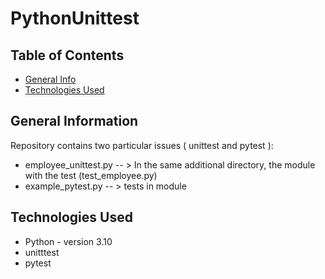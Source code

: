 # PythonUnittest


## Table of Contents
* [General Info](#general-information)
* [Technologies Used](#technologies-used)

<!-- * [License](#license) -->


## General Information
Repository contains two particular issues ( unittest and pytest ):

- employee_unittest.py -- > In the same additional directory, the module with the test (test_employee.py)
- example_pytest.py -- > tests in module 



## Technologies Used
- Python - version 3.10
- unitttest
- pytest


